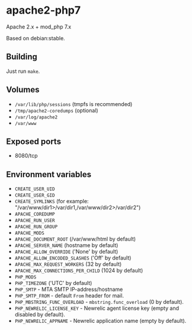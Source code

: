 # apache2-php7

Apache 2.x + mod\_php 7.x

Based on debian:stable.

## Building

Just run `make`.

## Volumes

* `/var/lib/php/sessions` (tmpfs is recommended)
* `/tmp/apache2-coredumps` (optional)
* `/var/log/apache2`
* `/var/www`

## Exposed ports

* 8080/tcp

## Environment variables

* `CREATE_USER_UID`
* `CREATE_USER_GID`
* `CREATE_SYMLINKS` (for example: "/var/www/dir1>/var/dir1,/var/www/dir2>/var/dir2")
* `APACHE_COREDUMP`
* `APACHE_RUN_USER`
* `APACHE_RUN_GROUP`
* `APACHE_MODS`
* `APACHE_DOCUMENT_ROOT` (/var/www/html by default)
* `APACHE_SERVER_NAME` (hostname by default)
* `APACHE_ALLOW_OVERRIDE` ('None' by default)
* `APACHE_ALLOW_ENCODED_SLASHES` ('Off' by default)
* `APACHE_MAX_REQUEST_WORKERS` (32 by default)
* `APACHE_MAX_CONNECTIONS_PER_CHILD` (1024 by default)
* `PHP_MODS`
* `PHP_TIMEZONE` ('UTC' by default)
* `PHP_SMTP` - MTA SMTP IP-address/hostname
* `PHP_SMTP_FROM` - default `From` header for mail.
* `PHP_MBSTRING_FUNC_OVERLOAD` - `mbstring.func_overload` (0 by default).
* `PHP_NEWRELIC_LICENSE_KEY` - Newrelic agent license key (empty and disabled by default).
* `PHP_NEWRELIC_APPNAME` - Newrelic application name (empty by default).
